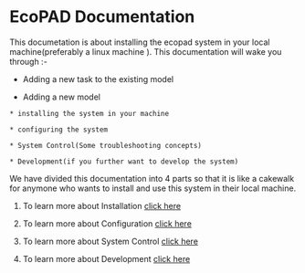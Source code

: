EcoPAD Documentation
===================

This documetation is about installing the ecopad system in your local machine(preferably a linux machine ). This documentation will wake you through :-
   * Adding a new task to the existing model
    
   * Adding a new model


  
    * installing the system in your machine
   
    * configuring the system
   
    * System Control(Some troubleshooting concepts)
   
    * Development(if you further want to develop the system)


We have divided this documentation into 4 parts so that it is like a cakewalk for anymone who wants to install and  use  this system 
in their local machine.


1. To learn more about Installation [click here](https://github.com/ou-ecolab/ecopad_documentation/tree/master/install)

2. To learn more about Configuration [click here](https://github.com/ou-ecolab/ecopad_documentation/tree/master/configure)

3. To learn more about System Control [click here](https://github.com/ou-ecolab/ecopad_documentation/tree/master/system_control)

4. To learn more about Development [click here]()






